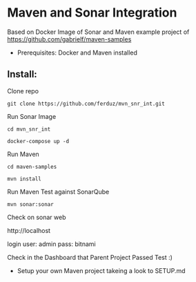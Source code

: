 # Maven and Sonar Integration

Based on Docker Image of Sonar and Maven example project of https://github.com/gabrielf/maven-samples


* Prerequisites: Docker and Maven installed

## Install:

Clone repo

`git clone https://github.com/ferduz/mvn_snr_int.git`

Run Sonar Image

`cd mvn_snr_int`

`docker-compose up -d`

Run Maven

`cd maven-samples`

`mvn install`

Run Maven Test against SonarQube

`mvn sonar:sonar`

Check on sonar web

http://localhost

login 
user: admin
pass: bitnami

Check in the Dashboard that Parent Project Passed Test :)


* Setup your own Maven project takeing a look to SETUP.md    
